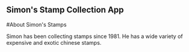 Simon's Stamp Collection App
---

#About Simon's Stamps

Simon has been collecting stamps since 1981. He has a wide variety of expensive and exotic chinese stamps.

